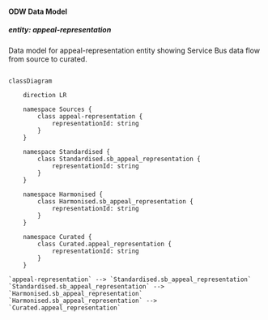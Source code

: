 #### ODW Data Model

##### entity: appeal-representation

Data model for appeal-representation entity showing Service Bus data flow from source to curated.

```mermaid

classDiagram

    direction LR

    namespace Sources {
        class appeal-representation {
            representationId: string
        }
    }
    
    namespace Standardised {
        class Standardised.sb_appeal_representation {
            representationId: string
        }
    }

    namespace Harmonised {
        class Harmonised.sb_appeal_representation {
            representationId: string
        }
    }

    namespace Curated {
        class Curated.appeal_representation {
            representationId: string
        }
    }

`appeal-representation` --> `Standardised.sb_appeal_representation`
`Standardised.sb_appeal_representation` --> `Harmonised.sb_appeal_representation`
`Harmonised.sb_appeal_representation` --> `Curated.appeal_representation`


```
